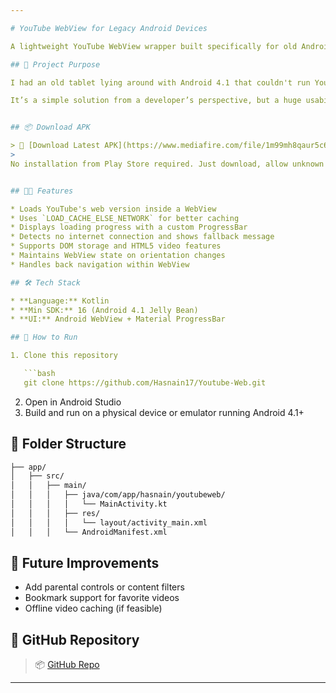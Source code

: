 ```yaml
---

# YouTube WebView for Legacy Android Devices

A lightweight YouTube WebView wrapper built specifically for old Android tablets where the official YouTube app no longer runs and Google Play Services are unsupported. Ideal for Android 4.1 (Jelly Bean) and above.

## 🎯 Project Purpose

I had an old tablet lying around with Android 4.1 that couldn't run YouTube or most modern apps due to outdated Play Services. Rather than let it go to waste, I built this minimal WebView-based YouTube browser to let kids watch videos safely and easily.

It’s a simple solution from a developer’s perspective, but a huge usability upgrade for the kids at home—and a good way to reuse aging hardware.


## 📦 Download APK

> 📲 [Download Latest APK](https://www.mediafire.com/file/1m99mh8qaur5c6n/Youtube_Web.apk/file)
> 
No installation from Play Store required. Just download, allow unknown sources, and install directly on any compatible device (Android 4.1+).


## 🧑‍💻 Features

* Loads YouTube's web version inside a WebView
* Uses `LOAD_CACHE_ELSE_NETWORK` for better caching
* Displays loading progress with a custom ProgressBar
* Detects no internet connection and shows fallback message
* Supports DOM storage and HTML5 video features
* Maintains WebView state on orientation changes
* Handles back navigation within WebView

## 🛠️ Tech Stack

* **Language:** Kotlin
* **Min SDK:** 16 (Android 4.1 Jelly Bean)
* **UI:** Android WebView + Material ProgressBar

## 📲 How to Run

1. Clone this repository

   ```bash
   git clone https://github.com/Hasnain17/Youtube-Web.git
   ```
2. Open in Android Studio
3. Build and run on a physical device or emulator running Android 4.1+

## 📁 Folder Structure

```bash
├── app/
│   ├── src/
│   │   ├── main/
│   │   │   ├── java/com/app/hasnain/youtubeweb/
│   │   │   │   └── MainActivity.kt
│   │   │   ├── res/
│   │   │   │   └── layout/activity_main.xml
│   │   │   └── AndroidManifest.xml
```

## 📡 Future Improvements

* Add parental controls or content filters
* Bookmark support for favorite videos
* Offline video caching (if feasible)

## 🔗 GitHub Repository

> 📦 [GitHub Repo](https://github.com/Hasnain17/Youtube-Web.git)

---
```


